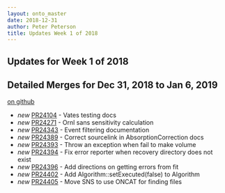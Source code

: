 ```yaml
---
layout: onto_master
date: 2018-12-31
author: Peter Peterson
title: Updates Week 1 of 2018
---
```

Updates for Week 1 of 2018
--------------------------

Detailed Merges for Dec 31, 2018 to Jan 6, 2019
-----------------------------------------------
[on github](https://github.com/mantidproject/mantid/pulls?q=is%3Apr+merged%3A2019-01-01..2019-01-06)

* *new* [PR24104](https://github.com/mantidproject/mantid/pull/24104) - Vates testing docs
* *new* [PR24271](https://github.com/mantidproject/mantid/pull/24271) - Ornl sans sensitivity calculation
* *new* [PR24343](https://github.com/mantidproject/mantid/pull/24343) - Event filtering documentation
* *new* [PR24389](https://github.com/mantidproject/mantid/pull/24389) - Correct sourcelink in AbsorptionCorrection docs
* *new* [PR24393](https://github.com/mantidproject/mantid/pull/24393) - Throw an exception when fail to make volume
* *new* [PR24394](https://github.com/mantidproject/mantid/pull/24394) - Fix error reporter when recovery directory does not exist
* *new* [PR24396](https://github.com/mantidproject/mantid/pull/24396) - Add directions on getting errors from fit
* *new* [PR24402](https://github.com/mantidproject/mantid/pull/24402) - Add Algorithm::setExecuted(false) to Algorithm
* *new* [PR24405](https://github.com/mantidproject/mantid/pull/24405) - Move SNS to use ONCAT for finding files
